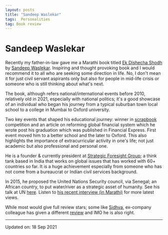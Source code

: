 ```yaml
---
layout: posts
title: "Sandeep Waslekar"
tags:  Personalities
tag: Book review
---
```


# Sandeep Waslekar

Recently my father-in-law gave me a Marathi book titled [Ek Dishecha
Shodh](https://www.goodreads.com/book/show/17405081-eka-dishecha-shodh) by
[Sandeep Waslekar](https://en.wikipedia.org/wiki/Sundeep_Waslekar). Inspiring
and thought provoking book and I would recommend it to all who are seeking some
direction in life. No, I don't mean it for just civil servant aspirants only but
also for people in mid-life crisis or someone who is still thinking about what's
next.

The book, although refers national/international events before 2010, relatively
old in 2021, especially with national politics; it's a good showcase of an
individual who began his journey from a typical suburban town local school to
a college in Mumbai to Oxford university.

Two key events that shaped his educational journey: winner in
[scrapbook](https://en.wikipedia.org/wiki/Scrapbooking) competition and
an article on reforming global financial system which he wrote post his
graduation which was published in Financial Express. First event moved him to a
better school and the later to Oxford. This also highlights the importance of
extracurricular activity in one's life; not just academic but also professional
and personal one.

He is a founder & currently president at [Strategic Foresight Group](https://en.wikipedia.org/wiki/Strategic_Foresight_Group);
a think tank based in India that works on global issues that has worked with 60+
countries so far. It is a huge achievement especially from someone who has not come
from a bureaucrat or Indian civil services background.

In 2015, he proposed the United Nations Security council, via Senegal; an African
country, to put water/river as a strategic asset of humanity. See his talk at UN
[here](https://www.youtube.com/watch?v=EXPm0XCVOD0&t=9).
Listen to [his recent interview (in Marathi)](https://www.youtube.com/watch?v=beYjTW9gLA0&t=1004) for
more latest views.

While most would give full review stars; some like
[Sidhya](https://www.goodreads.com/user/show/13626166-siddarth-gore), ex-company
colleague has given a different
[review](https://www.goodreads.com/review/show/685410402) and IMO he is also
right.

---

Updated on: 18 Sep 2021

